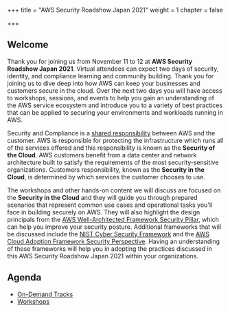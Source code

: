 +++
title = "AWS Security Roadshow Japan 2021"
weight = 1
chapter = false

+++

## Welcome

Thank you for joining us from November 11 to 12 at **AWS Security Roadshow Japan 2021**. Virtual attendees can expect two days of security, identity, and compliance learning and community building. Thank you for joining us to dive deep into how AWS can keep your businesses and customers secure in the cloud. Over the next two days you will have access to workshops, sessions, and events to help you gain an understanding of the AWS service ecosystem and introduce you to a variety of best practices that can be applied to securing your environments and workloads running in AWS.

Security and Compliance is a [shared responsibility](https://aws.amazon.com/compliance/shared-responsibility-model/) between AWS and the customer. AWS is responsible for protecting the infrastructure which runs all of the services offered and this responsibility is known as the **Security of the Cloud**. AWS customers benefit from a data center and network architecture built to satisfy the requirements of the most security-sensitive organizations. Customers responsibility, known as the **Security in the Cloud**, is determined by which services the customer chooses to use.

The workshops and other hands-on content we will discuss are focused on the **Security in the Cloud** and they will guide you through prepared scenarios that represent common use cases and operational tasks you'll face in building securely on AWS. They will also highlight the design principals from the [AWS Well-Architected Framework Security Pillar](https://d1.awsstatic.com/whitepapers/architecture/AWS-Security-Pillar.pdf), which can help you improve your security posture. Additional frameworks that will be discussed include the [NIST Cyber Security Framework](https://www.nist.gov/cyberframework/online-learning/components-framework) and the [AWS Cloud Adoption Framework Security Perspective](https://d0.awsstatic.com/whitepapers/AWS_CAF_Security_Perspective.pdf). Having an understanding of these frameworks will help you in adopting the practices discussed in this AWS Security Roadshow Japan 2021 within your organizations.

## Agenda
 
  - [On-Demand Tracks](/en/agenda/#on-demand-tracks)
  - [Workshops](/en/agenda/#workshops)

